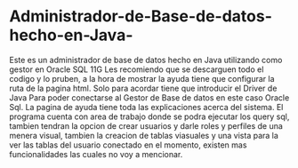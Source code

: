 # Administrador-de-Base-de-datos-hecho-en-Java-
Este es un administrador de base de datos hecho en Java utilizando como gestor en Oracle SQL 11G
Les recomiendo que se descarguen  todo el codigo y lo pruben, a la hora de mostrar la ayuda tiene que configurar la ruta de la pagina html. 
Solo para acordar tiene que introducir el Driver de Java Para poder conectarse al Gestor de Base de datos en este caso Oracle Sql.
La pagina de ayuda tiene toda las explicaciones acerca del sistema. El programa cuenta con area de trabajo donde se podra ejecutar los query sql, tambien tendran la opcion de crear usuarios y darle roles y perfiles de una menera visual, tambien la creacion de tablas viasuales y  una vista para la  ver las tablas del usuario conectado en el momento, existen mas funcionalidades las cuales no voy a mencionar.
